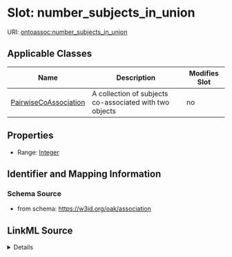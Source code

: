 # Slot: number_subjects_in_union

URI: [ontoassoc:number_subjects_in_union](https://w3id.org/oak/association/number_subjects_in_union)



<!-- no inheritance hierarchy -->




## Applicable Classes

| Name | Description | Modifies Slot |
| --- | --- | --- |
[PairwiseCoAssociation](PairwiseCoAssociation.md) | A collection of subjects co-associated with two objects |  no  |







## Properties

* Range: [Integer](Integer.md)





## Identifier and Mapping Information







### Schema Source


* from schema: https://w3id.org/oak/association




## LinkML Source

<details>
```yaml
name: number_subjects_in_union
from_schema: https://w3id.org/oak/association
rank: 1000
alias: number_subjects_in_union
domain_of:
- PairwiseCoAssociation
range: integer

```
</details>